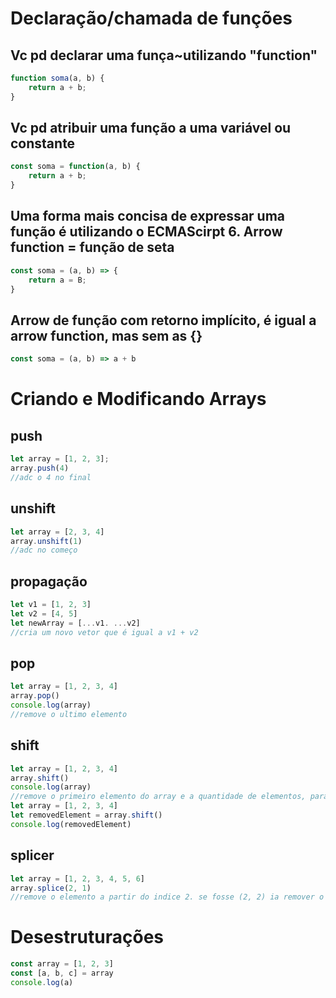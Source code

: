 # Declaração/chamada de funções
## Vc pd declarar uma funça~utilizando "function"

```javascript
function soma(a, b) {
    return a + b;
}
```

## Vc pd atribuir uma função a uma variável ou constante

```javascript
const soma = function(a, b) {
    return a + b;
}
```
## Uma forma mais concisa de expressar uma função é utilizando  o ECMAScirpt 6. Arrow function = função de seta

```javascript
const soma = (a, b) => {
    return a = B;
}

```

## Arrow de função com retorno implícito, é igual a arrow function, mas sem as {}

```javascript
const soma = (a, b) => a + b

```

# Criando e Modificando Arrays 

## push

```javascript
let array = [1, 2, 3];
array.push(4)
//adc o 4 no final
```

## unshift 

```javascript
let array = [2, 3, 4]
array.unshift(1)
//adc no começo
```

## propagação
```javascript
let v1 = [1, 2, 3]
let v2 = [4, 5]
let newArray = [...v1. ...v2]
//cria um novo vetor que é igual a v1 + v2
```

## pop 
```javascript
let array = [1, 2, 3, 4]
array.pop()
console.log(array)
//remove o ultimo elemento
```

## shift 
```javascript
let array = [1, 2, 3, 4]
array.shift()
console.log(array)
//remove o primeiro elemento do array e a quantidade de elementos, para tirar a quantidade, da pra fazer assim
let array = [1, 2, 3, 4]
let removedElement = array.shift()
console.log(removedElement)
```
## splicer
```javascript
let array = [1, 2, 3, 4, 5, 6]
array.splice(2, 1)
//remove o elemento a partir do indice 2. se fosse (2, 2) ia remover o 4 e o 5
```

# Desestruturações
 ```javascript
const array = [1, 2, 3]
const [a, b, c] = array
console.log(a)
```